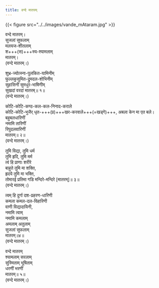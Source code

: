 ```yaml
---
title: वन्दे मातरम्
---
```


{{< figure src="../../images/vande_mAtaram.jpg"  >}}


वन्दे मातरम्।  
सुजलां सुफलाम्  
मलयज-शीतलाम्  
श+++(स)+++स्य-श्यामलाम्  
मातरम्।  
(वन्दे मातरम्।)

शुभ्र-ज्योत्स्ना-पुलकित-यामिनीम्  
फुल्लकुसुमित-द्रुमदल-शोभिनीम्  
सुहासिनीं सुमधुर-भाषिणीम्  
सुखदां वरदां मातरम्॥ १॥  
(वन्दे मातरम्।)

कोटि-कोटि-कण्ठ-कल-कल-निनाद-कराले  
कोटि-कोटि-भुजैर् धृत-+++(प्र)+++खर-करवाले+++(=खड्गे)+++,
अबला केन मा एत बले।  
बहुबलधारिणीं  
नमामि तारिणीं  
रिपुदलवारिणीं  
मातरम्॥ २॥  
(वन्दे मातरम्।)

तुमि विद्या, तुमि धर्म  
तुमि हृदि, तुमि मर्म  
त्वं हि प्राणाः शरीरे  
बाहुते तुमि मा शक्ति,  
हृदये तुमि मा भक्ति,  
तोमारई प्रतिमा गडि मन्दिरे-मन्दिरे [मातरम्]॥ ३॥  
(वन्दे मातरम्।)

त्वम् हि दुर्गा दश-प्रहरण-धारिणी  
कमला कमल-दल-विहारिणी  
वाणी विद्यादायिनी,  
नमामि त्वाम्  
नमामि कमलाम्  
अमलाम् अतुलाम्  
सुजलां सुफलाम्  
मातरम्॥४॥  
(वन्दे मातरम्।)

वन्दे मातरम्  
श्यामलाम् सरलाम्  
सुस्मिताम् भूषिताम्  
धरणीं भरणीं  
मातरम्॥ ५॥  
(वन्दे मातरम्।)